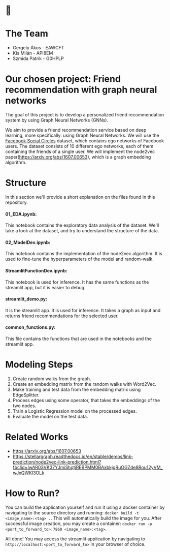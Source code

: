 # 🐸

# The Team
- Gergely Ákos - EAWCFT
- Kis Milán - API8EM
- Szmida Patrik - G0HPLP

# Our chosen project: **Friend recommendation with graph neural networks**

The goal of this project is to develop a personalized friend recommendation system by using Graph Neural Networks (GNNs).

We aim to provide a friend recommendation service based on deep learning, more specifically: using Graph Neural Networks.
We will use the [Facebook Social Circles](https://snap.stanford.edu/data/ego-Facebook.html) dataset, which contains ego networks of Facebook users. The dataset consists of 10 different ego networks, each of them containing the friends of a single user.
We will implement the node2vec paper(https://arxiv.org/abs/1607.00653), which is a graph embedding algorithm.


# Structure

In this section we'll provide a short explanation on the files found in this repository.

#### 01_EDA.ipynb:

This notebook contains the exploratory data analysis of the dataset. We'll take a look at the dataset, and try to understand the structure of the data.

#### 02_ModelDev.ipynb:

This notebook contains the implementation of the node2vec algorithm. It is used to fine-tune the hyperparameters of the model and random-walk.

#### StreamlitFunctionDev.ipynb:

This notebook is used for inference. It has the same functions as the streamlit app, but it is easier to debug.

#### streamlit_demo.py:

It is the streamlit app. It is used for inference. It takes a graph as input and returns friend recommendations for the selected user.

#### common_functions.py:

This file contains the functions that are used in the notebooks and the streamlit app.

# Modeling Steps

1. Create random walks from the graph.
2. Create an embedding matrix from the random walks with Word2Vec.
3. Make training and test data from the embedding matrix using EdgeSplitter.
4. Process edges using some operator, that takes the embeddings of the two nodes.
5. Train a Logistic Regression model on the processed edges.
6. Evaluate the model on the test data.

# Related Works

- https://arxiv.org/abs/1607.00653
- https://stellargraph.readthedocs.io/en/stable/demos/link-prediction/node2vec-link-prediction.html?fbclid=IwAR03VK37YJmiShqtjREBPMM0BAxbkjgRuOGZde8Rou12yVM_wJxQWKl3OLk

# How to Run?

You can build the application yourself and run it using a docker container by navigating to the source directory and running: `docker build -t <image_name>:<tag> .`. This will automatically build the image for you. After successful image creation, you may create
a container: `docker run -p <port_to_forward_to>:7860 <image_name>:<tag>`.

All done! You may access the streamlit application by navigating to `http://localhost:<port_to_forward_to>` in your browser of choice.
